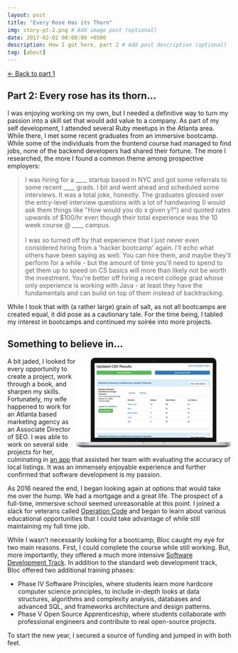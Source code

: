 ```yaml
---
layout: post
title: "Every Rose Has its Thorn"
img: story-pt-2.png # Add image post (optional)
date: 2017-02-02 00:00:00 +0500
description: How I got here, part 2 # Add post description (optional)
tag: [about]
---
```


[<- Back to part 1](http://www.resurgens.io/story-pt-1/)

## Part 2: Every rose has its thorn...

I was enjoying working on my own, but I needed a definitive way to turn my passion into a skill set that would add value to a company. As part of my self development, I attended several Ruby meetups in the Atlanta area. While there, I met some recent graduates from an immersive bootcamp. While some of the individuals from the frontend course had managed to find jobs, none of the backend developers had shared their fortune. The more I researched, the more I found a common theme among prospective employers:

> I was hiring for a \_\_\_\_ startup based in NYC and got some referrals to some recent \_\_\_\_ grads. I bit and went ahead and scheduled some interviews. It was a total joke, honestly. The graduates glossed over the entry-level interview questions with a lot of handwaving (I would ask them things like "How would you do x given y?") and quoted rates upwards of $100/hr even though their total experience was the 10 week course @ \_\_\_\_ campus.<br><br>I was so turned off by that experience that I just never even considered hiring from a 'hacker bootcamp' again. I'll echo what others have been saying as well: You can hire them, and maybe they'll perform for a while - but the amount of time you'll need to spend to get them up to speed on CS basics will more than likely not be worth the investment. You're better off hiring a recent college grad whose only experience is working with Java - at least they have the fundamentals and can build on top of them instead of backtracking.

While I took that with (a rather large) grain of salt, as not all bootcamps are created equal, it did pose as a cautionary tale. For the time being, I tabled my interest in bootcamps and continued my soirée into more projects.

## Something to believe in...

[<img src="assets/img/story-pt-2/locorum-1.png" align="right" width="350">](http://www.resurgens.io/locorum/)
A bit jaded, I looked for every opportunity to create a project, work through a book, and sharpen my skills. Fortunately, my wife happened to work for an Atlanta based marketing agency as an Associate Director of SEO. I was able to work on several side projects for her, culminating in [an app](http://www.resurgens.io/locorum/) that assisted her team with evaluating the accuracy of local listings. It was an immensely enjoyable experience and further confirmed that software development is my passion.

As 2016 neared the end, I began looking again at options that would take me over the hump. We had a mortgage and a great life. The prospect of a full-time, immersive school seemed unreasonable at this point. I joined a slack for veterans called [Operation Code](https://operationcode.org/) and began to learn about various educational opportunities that I could take advantage of while still maintaining my full time job.

While I wasn't necessarily looking for a bootcamp, Bloc caught my eye for two main reasons. First, I could complete the course while still working. But, more importantly, they offered a much more intensive [Software Development Track](https://www.bloc.io/software-developer-track). In addition to the standard web development track, Bloc offered two additional training phases:

- Phase IV Software Principles, where students learn more hardcore computer science principles, to include in-depth looks at data structures, algorithms and complexity analysis, databases and advanced SQL, and frameworks architecture and design patterns.
- Phase V Open Source Apprenticeship, where students collaborate with professional engineers and contribute to real open-source projects.

To start the new year, I secured a source of funding and jumped in with both feet.
